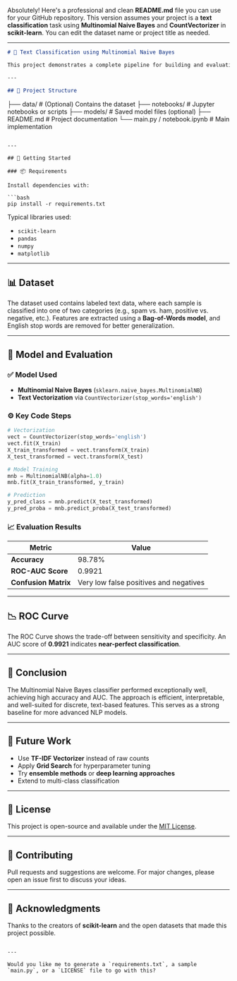 Absolutely! Here's a professional and clean **README.md** file you can use for your GitHub repository. This version assumes your project is a **text classification** task using **Multinomial Naive Bayes** and **CountVectorizer** in **scikit-learn**. You can edit the dataset name or project title as needed.

---

```markdown
# 🧠 Text Classification using Multinomial Naive Bayes

This project demonstrates a complete pipeline for building and evaluating a text classification model using **Multinomial Naive Bayes** and **Bag-of-Words (CountVectorizer)**. It includes data preprocessing, model training, prediction, and performance evaluation using key metrics like accuracy, confusion matrix, and ROC-AUC.

---

## 📂 Project Structure

```

├── data/                 # (Optional) Contains the dataset
├── notebooks/            # Jupyter notebooks or scripts
├── models/               # Saved model files (optional)
├── README.md             # Project documentation
└── main.py / notebook.ipynb   # Main implementation

````

---

## 🚀 Getting Started

### 📦 Requirements

Install dependencies with:

```bash
pip install -r requirements.txt
````

Typical libraries used:

* `scikit-learn`
* `pandas`
* `numpy`
* `matplotlib`

---

## 📊 Dataset

The dataset used contains labeled text data, where each sample is classified into one of two categories (e.g., spam vs. ham, positive vs. negative, etc.). Features are extracted using a **Bag-of-Words model**, and English stop words are removed for better generalization.

---

## 🧪 Model and Evaluation

### ✅ Model Used

* **Multinomial Naive Bayes** (`sklearn.naive_bayes.MultinomialNB`)
* **Text Vectorization** via `CountVectorizer(stop_words='english')`

### ⚙️ Key Code Steps

```python
# Vectorization
vect = CountVectorizer(stop_words='english')
vect.fit(X_train)
X_train_transformed = vect.transform(X_train)
X_test_transformed = vect.transform(X_test)

# Model Training
mnb = MultinomialNB(alpha=1.0)
mnb.fit(X_train_transformed, y_train)

# Prediction
y_pred_class = mnb.predict(X_test_transformed)
y_pred_proba = mnb.predict_proba(X_test_transformed)
```

### 📈 Evaluation Results

| Metric               | Value                                  |
| -------------------- | -------------------------------------- |
| **Accuracy**         | 98.78%                                 |
| **ROC-AUC Score**    | 0.9921                                 |
| **Confusion Matrix** | Very low false positives and negatives |

---

## 📉 ROC Curve

The ROC Curve shows the trade-off between sensitivity and specificity. An AUC score of **0.9921** indicates **near-perfect classification**.

---

## 🧠 Conclusion

The Multinomial Naive Bayes classifier performed exceptionally well, achieving high accuracy and AUC. The approach is efficient, interpretable, and well-suited for discrete, text-based features. This serves as a strong baseline for more advanced NLP models.

---

## 🔮 Future Work

* Use **TF-IDF Vectorizer** instead of raw counts
* Apply **Grid Search** for hyperparameter tuning
* Try **ensemble methods** or **deep learning approaches**
* Extend to multi-class classification

---

## 📌 License

This project is open-source and available under the [MIT License](LICENSE).

---

## 🤝 Contributing

Pull requests and suggestions are welcome. For major changes, please open an issue first to discuss your ideas.

---

## 🙌 Acknowledgments

Thanks to the creators of **scikit-learn** and the open datasets that made this project possible.

```

---

Would you like me to generate a `requirements.txt`, a sample `main.py`, or a `LICENSE` file to go with this?
```
